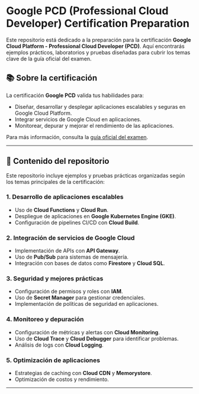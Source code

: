 # Google PCD (Professional Cloud Developer) Certification Preparation

Este repositorio está dedicado a la preparación para la certificación **Google Cloud Platform - Professional Cloud Developer (PCD)**. Aquí encontrarás ejemplos prácticos, laboratorios y pruebas diseñadas para cubrir los temas clave de la guía oficial del examen.

## 📚 Sobre la certificación
La certificación **Google PCD** valida tus habilidades para:
- Diseñar, desarrollar y desplegar aplicaciones escalables y seguras en Google Cloud Platform.
- Integrar servicios de Google Cloud en aplicaciones.
- Monitorear, depurar y mejorar el rendimiento de las aplicaciones.

Para más información, consulta la [guía oficial del examen](https://cloud.google.com/learn/certification/guides/cloud-developer?hl=es-419).

---

## 🧪 Contenido del repositorio
Este repositorio incluye ejemplos y pruebas prácticas organizadas según los temas principales de la certificación:

### 1. **Desarrollo de aplicaciones escalables**
- Uso de **Cloud Functions** y **Cloud Run**.
- Despliegue de aplicaciones en **Google Kubernetes Engine (GKE)**.
- Configuración de pipelines CI/CD con **Cloud Build**.

### 2. **Integración de servicios de Google Cloud**
- Implementación de APIs con **API Gateway**.
- Uso de **Pub/Sub** para sistemas de mensajería.
- Integración con bases de datos como **Firestore** y **Cloud SQL**.

### 3. **Seguridad y mejores prácticas**
- Configuración de permisos y roles con **IAM**.
- Uso de **Secret Manager** para gestionar credenciales.
- Implementación de políticas de seguridad en aplicaciones.

### 4. **Monitoreo y depuración**
- Configuración de métricas y alertas con **Cloud Monitoring**.
- Uso de **Cloud Trace** y **Cloud Debugger** para identificar problemas.
- Análisis de logs con **Cloud Logging**.

### 5. **Optimización de aplicaciones**
- Estrategias de caching con **Cloud CDN** y **Memorystore**.
- Optimización de costos y rendimiento.

---
